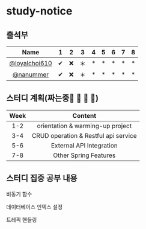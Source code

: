 # study-notice

## 출석부

|      Name     |  1 |  2 | 3  | 4 | 5 | 6 | 7 | 8 |
|:-------------:|:---:|:---:|----|---|---|---|---|---|
| [@loyalchoi610](https://github.com/loyalchoi610)| ✔| ❌ | ＊ | * | * | * | * | * |
| [@nanummer](https://github.com/nanummer)| ✔| ❌ | ＊ | * | * | * | * | * |
## 스터디 계획(짜는중👦 👧 👩 👨)

|      Week     |  Content | 
|:-------------:|:---:|
|1-2|orientation & warming-up project|
|3-4|CRUD operation & Restful api service|
|5-6|External API Integration|
|7-8|Other Spring Features|


## 스터디 집중 공부 내용

비동기 함수

데이터베이스 인덱스 설정

트레픽 핸들링



